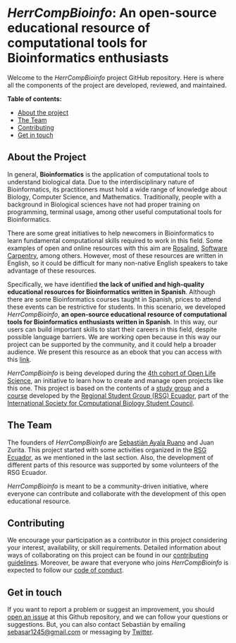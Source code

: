# _HerrCompBioinfo_: An open-source educational resource of computational tools for Bioinformatics enthusiasts

Welcome to the _HerrCompBioinfo_ project GitHub repository. Here is where all the components of the project are developed, reviewed, and maintained.

**Table of contents:**

- [About the project](#about-the-project)
- [The Team](#the-team)
- [Contributing](#contributing)
- [Get in touch](#get-in-touch)

## About the Project

In general, **Bioinformatics** is the application of computational tools to understand biological data. Due to the interdisciplinary nature of Bioinformatics, its practitioners must hold a wide range of knowledge about Biology, Computer Science, and Mathematics. Traditionally, people with a background in Biological sciences have not had proper training on programming, terminal usage, among other useful computational tools for Bioinformatics.

There are some great initiatives to help newcomers in Bioinformatics to learn fundamental computational skills required to work in this field. Some examples of open and online resources with this aim are [Rosalind](http://rosalind.info/about/), [Software Carpentry](https://software-carpentry.org/lessons/), among others. However, most of these resources are written in English, so it could be difficult for many non-native English speakers to take advantage of these resources.

Specifically, we have identified **the lack of unified and high-quality educational resources for Bioinformatics written in Spanish**. Although there are some Bioinformatics courses taught in Spanish, prices to attend these events can be restrictive for students. In this scenario, we developed _HerrCompBioinfo_, **an open-source educational resource of computational tools for Bioinformatics enthusiasts written in Spanish**. In this way, our users can build important skills to start their careers in this field, despite possible language barriers. We are working open because in this way our project can be supported by the community, and it could help a broader audience. We present this resource as an ebook that you can access with this [link]().

_HerrCompBioinfo_ is being developed during the [4th cohort of Open Life Science](https://openlifesci.org/ols-4), an initiative to learn how to create and manage open projects like this one. This project is based on the contents of a [study group](https://github.com/RSG-Ecuador/Grupo-De-Estudio-Linux-Bash) and a [course](https://github.com/RSG-Ecuador/unix.bioinfo.rsgecuador/tree/mdonly) developed by the [Regional Student Group (RSG) Ecuador](https://rsg-ecuador.iscbsc.org/), part of the [International Society for Computational Biology Student Council](https://www.iscbsc.org/).

## The Team

The founders of _HerrCompBioinfo_ are [Sebastián Ayala Ruano](https://sayalaruano.github.io/) and Juan Zurita. This project started with some activities organized in the [RSG Ecuador](https://rsg-ecuador.iscbsc.org/), as we mentioned in the last section. Also, the development of different parts of this resource was supported by some volunteers of the RSG Ecuador.

_HerrCompBioinfo_ is meant to be a community-driven initiative, where everyone can contribute and collaborate with the development of this open educational resource.

## Contributing

We encourage your participation as a contributor in this project considering your interest, availability, or skill requirements. Detailed information about ways of collaborating on this project can be found in our [contributing guidelines](CONTRIBUTING.md). Moreover, be aware that everyone who joins _HerrCompBioinfo_ is expected to follow our [code of conduct](CODE_OF_CONDUCT.md).

## Get in touch

If you want to report a problem or suggest an improvement, you should [open an issue](https://github.com/RSG-Ecuador/HerrComp4Bioinfo/issues) at this Github repository, and we can follow your questions or suggestions. But, you can also contact Sebastián by emailing sebasar1245@gmail.com or messaging by [Twitter](https://twitter.com/sayalaruano).
